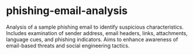 # phishing-email-analysis
Analysis of a sample phishing email to identify suspicious characteristics. Includes examination of sender address, email headers, links, attachments, language cues, and phishing indicators. Aims to enhance awareness of email-based threats and social engineering tactics.
